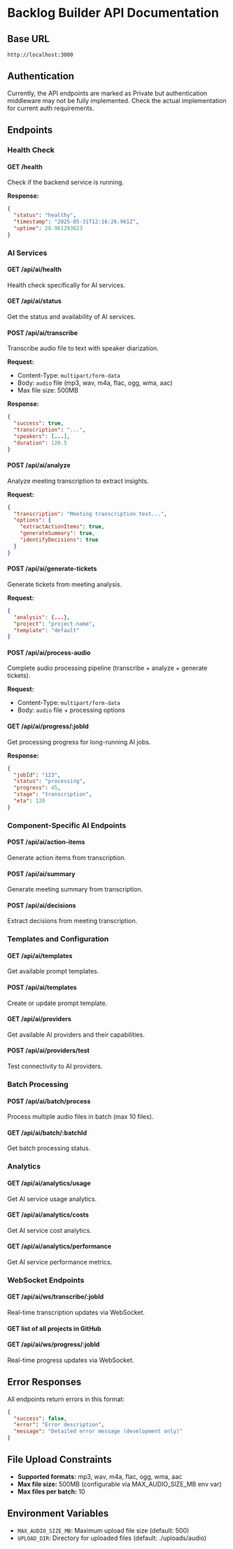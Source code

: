 # Backlog Builder API Documentation

## Base URL
```
http://localhost:3000
```

## Authentication
Currently, the API endpoints are marked as Private but authentication middleware may not be fully implemented. Check the actual implementation for current auth requirements.

## Endpoints

### Health Check
#### GET /health
Check if the backend service is running.

**Response:**
```json
{
  "status": "healthy",
  "timestamp": "2025-05-31T12:16:26.961Z",
  "uptime": 28.961293623
}
```

### AI Services

#### GET /api/ai/health
Health check specifically for AI services.

#### GET /api/ai/status
Get the status and availability of AI services.

#### POST /api/ai/transcribe
Transcribe audio file to text with speaker diarization.

**Request:**
- Content-Type: `multipart/form-data`
- Body: `audio` file (mp3, wav, m4a, flac, ogg, wma, aac)
- Max file size: 500MB

**Response:**
```json
{
  "success": true,
  "transcription": "...",
  "speakers": [...],
  "duration": 120.5
}
```

#### POST /api/ai/analyze
Analyze meeting transcription to extract insights.

**Request:**
```json
{
  "transcription": "Meeting transcription text...",
  "options": {
    "extractActionItems": true,
    "generateSummary": true,
    "identifyDecisions": true
  }
}
```

#### POST /api/ai/generate-tickets
Generate tickets from meeting analysis.

**Request:**
```json
{
  "analysis": {...},
  "project": "project-name",
  "template": "default"
}
```

#### POST /api/ai/process-audio
Complete audio processing pipeline (transcribe + analyze + generate tickets).

**Request:**
- Content-Type: `multipart/form-data`
- Body: `audio` file + processing options

#### GET /api/ai/progress/:jobId
Get processing progress for long-running AI jobs.

**Response:**
```json
{
  "jobId": "123",
  "status": "processing",
  "progress": 45,
  "stage": "transcription",
  "eta": 120
}
```

### Component-Specific AI Endpoints

#### POST /api/ai/action-items
Generate action items from transcription.

#### POST /api/ai/summary
Generate meeting summary from transcription.

#### POST /api/ai/decisions
Extract decisions from meeting transcription.

### Templates and Configuration

#### GET /api/ai/templates
Get available prompt templates.

#### POST /api/ai/templates
Create or update prompt template.

#### GET /api/ai/providers
Get available AI providers and their capabilities.

#### POST /api/ai/providers/test
Test connectivity to AI providers.

### Batch Processing

#### POST /api/ai/batch/process
Process multiple audio files in batch (max 10 files).

#### GET /api/ai/batch/:batchId
Get batch processing status.

### Analytics

#### GET /api/ai/analytics/usage
Get AI service usage analytics.

#### GET /api/ai/analytics/costs
Get AI service cost analytics.

#### GET /api/ai/analytics/performance
Get AI service performance metrics.

### WebSocket Endpoints

#### GET /api/ai/ws/transcribe/:jobId
Real-time transcription updates via WebSocket.

#### GET list of all projects in GitHub


#### GET /api/ai/ws/progress/:jobId
Real-time progress updates via WebSocket.

## Error Responses

All endpoints return errors in this format:
```json
{
  "success": false,
  "error": "Error description",
  "message": "Detailed error message (development only)"
}
```

## File Upload Constraints

- **Supported formats:** mp3, wav, m4a, flac, ogg, wma, aac
- **Max file size:** 500MB (configurable via MAX_AUDIO_SIZE_MB env var)
- **Max files per batch:** 10

## Environment Variables

- `MAX_AUDIO_SIZE_MB`: Maximum upload file size (default: 500)
- `UPLOAD_DIR`: Directory for uploaded files (default: ./uploads/audio)